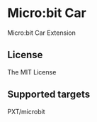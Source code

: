 # Micro:bit Car

Micro:bit Car Extension

## License

The MIT License

## Supported targets

PXT/microbit

